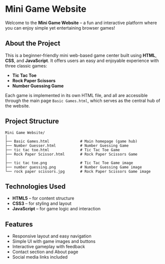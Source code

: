 #  Mini Game Website

Welcome to the **Mini Game Website** – a fun and interactive platform where you can enjoy simple yet entertaining browser games!

##  About the Project

This is a beginner-friendly mini web-based game center built using **HTML**, **CSS**, and **JavaScript**. It offers users an easy and enjoyable experience with three classic games:

- **Tic Tac Toe**
- **Rock Paper Scissors**
- **Number Guessing Game**

Each game is implemented in its own HTML file, and all are accessible through the main page `Basic Games.html`, which serves as the central hub of the website.

##  Project Structure


```
Mini Game Website/
│
├── Basic Games.html              # Main homepage (game hub)
├── Number Guesser.html           # Number Guessing Game
├── tic tac toe.html              # Tic Tac Toe Game
├── Rock Paper Scissor.html       # Rock Paper Scissors Game
│
├── tic tac toe.png               # Tic Tac Toe Game image
├── number guessing.png           # Number Guessing Game image
└── rock paper scissors.jpg       # Rock Paper Scissors Game image
```


##  Technologies Used

- **HTML5** – for content structure  
- **CSS3** – for styling and layout  
- **JavaScript** – for game logic and interaction

##  Features

- Responsive layout and easy navigation
- Simple UI with game images and buttons
- Interactive gameplay with feedback
- Contact section and About page
- Social media links included

